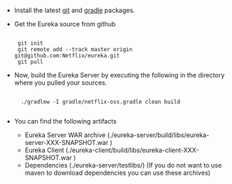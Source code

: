 * Install the latest [git](http://git-scm.com/book/en/Getting-Started-Installing-Git) and [gradle](http://gradle.org/installation) packages.

*  Get the Eureka source from github
   <pre><code> 
    git init
    git remote add --track master origin git@github.com:Netflix/eureka.git
    git pull
   </pre></code> 

* Now, build the Eureka Server by executing the following in the directory where you pulled your sources.

    <pre><code> 
    ./gradlew -I gradle/netflix-oss.gradle clean build
    </pre></code> 

* You can find the following artifacts 
     * Eureka Server WAR archive (./eureka-server/build/libs/eureka-server-XXX-SNAPSHOT.war )
     * Eureka Client (./eureka-client/build/libs/eureka-client-XXX-SNAPSHOT.war )
     * Dependencies (./eureka-server/testlibs/) (If you do not want to use maven to download dependencies 
        you can use these archives)

